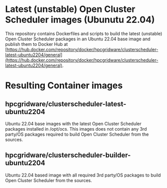 # Latest (unstable) Open Cluster Scheduler images (Ubunutu 22.04)

This repository contains Dockerfiles and scripts to build the latest (unstable) Open Cluster Scheduler packages in an Ubuntu 22.04 base image and publish them to Docker Hub at [https://hub.docker.com/repository/docker/hpcgridware/clusterscheduler-latest-ubuntu2204/general](https://hub.docker.com/repository/docker/hpcgridware/clusterscheduler-latest-ubuntu2204/general).

# Resulting Container images

## hpcgridware/clusterscheduler-latest-ubuntu2204

Ubuntu 22.04 base images with the latest Open Cluster Scheduler packages installed in /opt/ocs. This images does not contain any 3rd party/OS packages required to build Open Cluster Scheduler from the sources.

## hpcgridware/clusterscheduler-builder-ubuntu2204

Ubuntu 22.04 based image with all required 3rd party/OS packages to build Open Cluster Scheduler from the sources.
